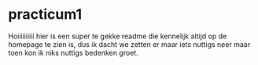 # practicum1
Hoiiiiiiiiii hier is een super te gekke readme die kennelijk altijd op de homepage te zien is,
dus ik dacht we zetten er maar iets nuttigs neer maar toen kon ik niks nuttigs bedenken groet.
